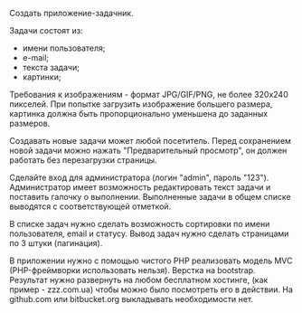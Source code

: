 Создать приложение-задачник.

Задачи состоят из:
- имени пользователя;
- е-mail;
- текста задачи;
- картинки;

Требования к изображениям - формат JPG/GIF/PNG, не более 320х240 пикселей. При попытке загрузить изображение большего размера, картинка должна быть пропорционально уменьшена до заданных размеров.

Создавать новые задачи может любой посетитель. Перед сохранением новой задачи можно нажать "Предварительный просмотр", он должен работать без перезагрузки страницы.

Сделайте вход для администратора (логин "admin", пароль "123"). Администратор имеет возможность редактировать текст задачи и поставить галочку о выполнении. Выполненные задачи в общем списке выводятся с соответствующей отметкой.

В списке задач нужно сделать возможность сортировки по имени пользователя, email и статусу. Вывод задач нужно сделать страницами по 3 штуки (пагинация).

В приложении нужно с помощью чистого PHP реализовать модель MVC (PHP-фреймворки использовать нельзя). Верстка на bootstrap. Результат нужно развернуть на любом бесплатном хостинге, (как пример - zzz.com.ua) чтобы можно было посмотреть его в действии. На github.com или bitbucket.org выкладывать необходимости нет.